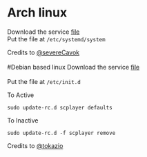 # Arch linux
Download the service <a href="https://github.com/crsmoro/scplayer/service/scplayer.service">file</a><br>
Put the file at `/etc/systemd/system`

Credits to <a href="https://github.com/severeCavok">@severeCavok</a>
<br><br>
#Debian based linux
Download the service <a href="https://github.com/crsmoro/scplayer/service/scplayer">file</a><br><br>
Put the file at `/etc/init.d`

To Active

```
sudo update-rc.d scplayer defaults
```

To Inactive

```
sudo update-rc.d -f scplayer remove
```

Credits to <a href="https://github.com/tokazio">@tokazio</a>